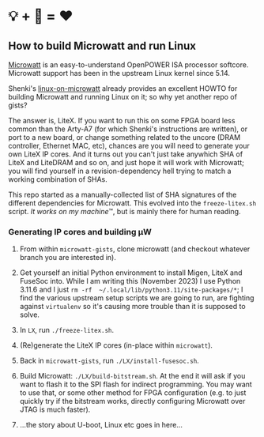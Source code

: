 # &#x1f4a1; + &#x1f427; = :heart:

## How to build Microwatt and run Linux

[Microwatt](https://github.com/antonblanchard/microwatt) is an
easy-to-understand OpenPOWER ISA processor softcore.
Microwatt support has been in the upstream Linux kernel since 5.14.

Shenki's [linux-on-microwatt](https://github.com/shenki/linux-on-microwatt)
already provides an excellent HOWTO for building Microwatt and running
Linux on it; so why yet another repo of gists?

The answer is, LiteX.  If you want to run this on some FPGA board less
common than the Arty-A7 (for which Shenki's instructions are written),
or port to a new board, or change something related to the uncore
(DRAM controller, Ethernet MAC, etc),
chances are you will need to generate your own LiteX IP cores.
And it turns out you can't just take anywhich SHA of LiteX and LiteDRAM
and so on, and just hope it will work with Microwatt; you will find yourself
in a revision-dependency hell trying to match a working combination of SHAs.

This repo started as a manually-collected list of SHA signatures of the
different dependencies for Microwatt. This evolved into the `freeze-litex.sh`
script.
*It works on my machine*&#8482;,
but is mainly there for human reading.

### Generating IP cores and building μW

1. From within `microwatt-gists`, clone microwatt
(and checkout whatever branch you are interested in).

2. Get yourself an initial Python environment to install
Migen, LiteX and FuseSoc into.
While I am writing this (November 2023) I use Python 3.11.6 and I just
`rm -rf  ~/.local/lib/python3.11/site-packages/*`;
I find the various upstream setup scripts we are going to run, are fighting
against `virtualenv` so it's causing more trouble than it is supposed to solve.

3. In `LX`, run `./freeze-litex.sh`.

4. (Re)generate the LiteX IP cores (in-place within `microwatt`).

5. Back in `microwatt-gists`, run `./LX/install-fusesoc.sh`.

6. Build Microwatt: `./LX/build-bitstream.sh`.
At the end it will ask if you want to flash it to the SPI flash
for indirect programming.  You may want to use that, or some other method
for FPGA configuration (e.g. to just quickly try if the bitstream works,
directly configuring Microwatt over JTAG is much faster).

7. ...the story about U-boot, Linux etc goes in here...

